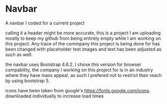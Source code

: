 # Navbar
 A navbar I coded for a current project

 calling it a header might be more accurate, this is a project I am uploading mostly to keep my github from being entirely empty while I am working on this project. Any trace of the commpany this project is being done for has been changed with placeholder test images and text has been adjusted as such as well.

the navbar uses Bootstrap 4.6.2, I chose this version for browser compability, the company I working on this project for is in an industry where they have mass appeal, as such I prefered not to restrict their reach by using bootstrap 5.
 
icons have been taken from google's https://fonts.google.com/icons. downloaded individually to increase load times